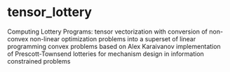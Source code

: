 # tensor_lottery
Computing Lottery Programs: tensor vectorization with conversion 
of non-convex non-linear optimization problems 
into a superset of linear programming convex problems based on Alex Karaivanov implementation of
Prescott-Townsend lotteries for mechanism design in information constrained problems
